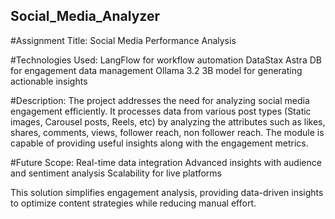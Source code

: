## Social_Media_Analyzer

#Assignment Title: Social Media Performance Analysis

#Technologies Used:
LangFlow for workflow automation
DataStax Astra DB for engagement data management
Ollama 3.2 3B model for generating actionable insights

#Description:
The project addresses the need for analyzing social media engagement efficiently. It processes data from various post types (Static images, Carousel posts, Reels, etc) by analyzing the attributes such as likes, shares, comments, views, follower reach, non follower reach. The module is capable of providing useful insights along with the engagement metrics.

#Future Scope:
Real-time data integration
Advanced insights with audience and sentiment analysis
Scalability for live platforms

This solution simplifies engagement analysis, providing data-driven insights to optimize content strategies while reducing manual effort.
